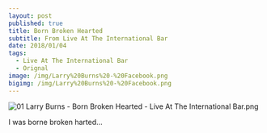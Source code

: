 ```yaml
---
layout: post
published: true
title: Born Broken Hearted
subtitle: From Live At The International Bar
date: 2018/01/04
tags:
  - Live At The International Bar
  - Orignal
image: /img/Larry%20Burns%20-%20Facebook.png
bigimg: /img/Larry%20Burns%20-%20Facebook.png
---
```

![01 Larry Burns - Born Broken Hearted - Live At The International Bar.png]({{site.baseurl}}/img/01%20Larry%20Burns%20-%20Born%20Broken%20Hearted%20-%20Live%20At%20The%20International%20Bar.png)

I was borne broken harted…
